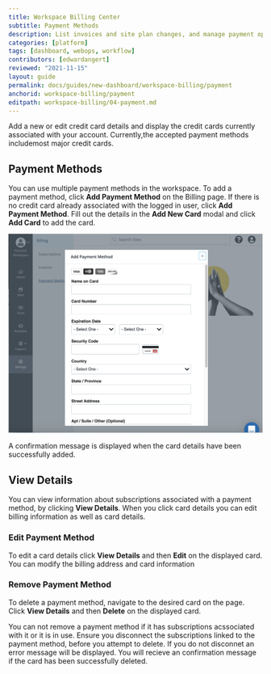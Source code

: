 ```yaml
---
title: Workspace Billing Center
subtitle: Payment Methods
description: List invoices and site plan changes, and manage payment options in the New Dashboard.
categories: [platform]
tags: [dashboard, webops, workflow]
contributors: [edwardangert]
reviewed: "2021-11-15"
layout: guide
permalink: docs/guides/new-dashboard/workspace-billing/payment
anchorid: workspace-billing/payment
editpath: workspace-billing/04-payment.md
---
```



Add a new or edit credit card details and display the credit cards currently associated with your account. Currently,the accepted payment methods includemost major credit cards. 

## Payment Methods

You can use multiple payment methods in the workspace. To add a payment method, click **Add Payment Method** on the Billing page. If there is no credit card already associated with the logged in user, click <i class="fa fa-plus"></i> **Add Payment Method**. Fill out the details in the **Add New Card** modal and click **Add Card** to add the card.

![A screenshot of the adding card information](../../../images/dashboard/new-dashboard/add-payment.png)

A confirmation message is displayed when the card details have been successfully added. 


## View Details

You can view information about subscriptions associated with a payment method, by clicking **View Details**. When you click card details you can edit billing information as well as card details. 

### Edit Payment Method

To edit a card details click **View Details** and then **Edit** on the displayed card. You can modify the billing address and card information

### Remove Payment Method

To delete a payment method, navigate to the desired card on the page. Click **View Details** and then **Delete** on the displayed card. 

You can not remove a payment method if it has subscriptions acssociated with it or it is in use. Ensure you disconnect the subscriptions linked to the payment method, before you attempt to delete. If you do not disconnet an error message will be displayed. You will recieve an confirmation message if the card has been successfully deleted.

